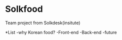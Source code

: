 # Solkfood
Team project from Solkdesk(insitute)

*List
-why Korean food?
-Front-end
-Back-end
-future
